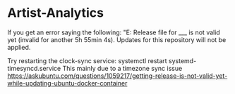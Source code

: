 # Artist-Analytics

If you get an error saying the following:
"E: Release file for ___ is not valid yet (invalid for another 5h 55min 4s). Updates for this repository will not be applied.

Try restarting the clock-sync service:
    systemctl restart systemd-timesyncd.service
This mainly due to a timezone sync issue
https://askubuntu.com/questions/1059217/getting-release-is-not-valid-yet-while-updating-ubuntu-docker-container